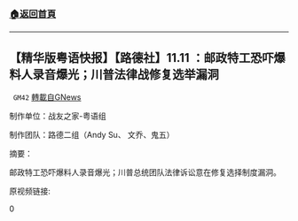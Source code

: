 ###  [:house:返回首頁](https://github.com/ourhimalayas/txt)
---

## 【精华版粤语快报】【路德社】11.11 ：邮政特工恐吓爆料人录音爆光；川普法律战修复选举漏洞
` GM42` [轉載自GNews](https://gnews.org/zh-hans/549869/)

制作单位：战友之家-粤语组

制作团队：路德二组（Andy Su、 文乔、鬼五）



摘要：

邮政特工恐吓爆料人录音爆光；川普总统团队法律诉讼意在修复选择制度漏洞。

原视频链接:



0
